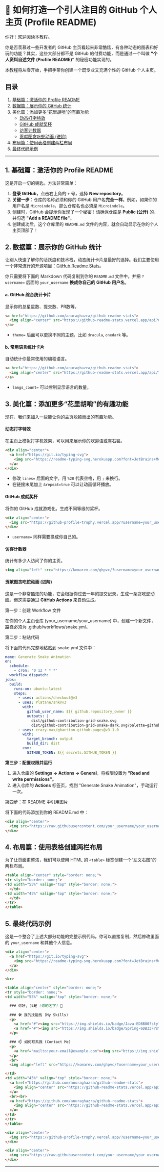 # 🚀 如何打造一个引人注目的 GitHub 个人主页 (Profile README)



你好！欢迎阅读本教程。

你是否羡慕过一些开发者的 GitHub 主页看起来非常酷炫，有各种动态的图表和好玩的功能？其实，这些大部分都不是 GitHub 的付费功能，而是通过一个叫做 **“个人资料自述文件 (Profile README)”** 的秘密功能实现的。

本教程将从零开始，手把手带你创建一个既专业又充满个性的 GitHub 个人主页。



## 目录
1.  [基础篇：激活你的 Profile README](#1-基础篇激活你的-profile-readme)
2.  [数据篇：展示你的 GitHub 统计](#2-数据篇展示你的-github-统计)
3.  [美化篇：添加更多“花里胡哨”的有趣功能](#3-美化篇添加更多花里胡哨的有趣功能)
    * [动态打字特效](#动态打字特效)
    * [GitHub 成就奖杯](#github-成就奖杯)
    * [访客计数器](#访客计数器)
    * [贡献图贪吃蛇动画 (进阶)](#贡献图贪-吃蛇动画-进阶)
4.  [布局篇：使用表格创建两栏布局](#4-布局篇使用表格创建两栏布局)
5.  [最终代码示例](#5-最终代码示例)

------



## 1. 基础篇：激活你的 Profile README



这是开启一切的钥匙。方法非常简单：

1. **登录 GitHub**，点击右上角的 `+` 号，选择 **New repository**。
2. **关键一步**：仓库的名称必须和你的 GitHub 用户名**完全一样**。例如，如果你的用户名是 `Microindole`，那么仓库名也必须是 `Microindole`。
3. 创建时，GitHub 会提示你发现了一个秘密！请确保仓库是 **Public (公开)** 的，并勾选 **"Add a README file"**。
4. 创建成功后，这个仓库里的 `README.md` 文件的内容，就会自动显示在你的个人主页顶部了！



## 2. 数据篇：展示你的 GitHub 统计



让别人快速了解你的活跃度和技术栈，动态统计卡片是最好的选择。我们主要使用一个非常流行的开源项目：[GitHub Readme Stats](https://github.com/anuraghazra/github-readme-stats)。

你只需要将下面的 Markdown 代码复制到你的 `README.md` 文件中，并把 `?username=` 后面的 `your_username` **换成你自己的 GitHub 用户名**。



#### a. GitHub 综合统计卡片



显示你的总星星数、提交数、PR数等。

```markdown
<a href="https://github.com/anuraghazra/github-readme-stats">
  <img align="center" src="https://github-readme-stats.vercel.app/api?username=your_username&show_icons=true&theme=radical&rank_icon=github" />
</a>
```

- `theme=` 后面可以更换不同的主题，比如 `dracula`, `onedark` 等。



#### b. 常用语言统计卡片



自动统计你最常使用的编程语言。

```markdown
<a href="https://github.com/anuraghazra/github-readme-stats">
  <img align="center" src="https://github-readme-stats.vercel.app/api/top-langs/?username=your_username&layout=compact&theme=radical&langs_count=10" />
</a>
```

- `langs_count=` 可以控制显示语言的数量。



## 3. 美化篇：添加更多“花里胡哨”的有趣功能



现在，我们来加入一些能让你的主页脱颖而出的有趣功能。



#### 动态打字特效



在主页上模拟打字机效果，可以用来展示你的欢迎语或座右铭。

```markdown
<div align="center">
  <a href="https://git.io/typing-svg">
    <img src="https://readme-typing-svg.herokuapp.com?font=JetBrains+Mono&size=20&pause=1500&color=20B2AA&center=true&vCenter=true&width=435&lines=Hi%2C+I'm+Your+Name+%F0%9F%91%8B;A+passionate+developer;Always+learning%2C+always+growing.&repeat=true" alt="Typing SVG" />
  </a>
</div>
```

- 修改 `lines=` 后面的文字，用 `%20` 代表空格，用 `;` 来换行。
- 在链接末尾加上 `&repeat=true` 可以让动画循环播放。



#### GitHub 成就奖杯



将你的 GitHub 成就游戏化，生成不同等级的奖杯。

```markdown
<div align="center">
  <img src="https://github-profile-trophy.vercel.app/?username=your_username&theme=dracula&row=1&column=7&margin-w=15&margin-h=15" alt="Trophies" />
</div>
```

- `username=` 同样需要换成你自己的。



#### 访客计数器



统计有多少人访问了你的主页。

```markdown
<img align="left" src="https://komarev.com/ghpvc/?username=your_username&label=Profile%20views&color=brightgreen&style=flat" alt="Profile views" />
```



#### 贡献图贪吃蛇动画 (进阶)



这是一个非常酷炫的功能，它会根据你过去一年的提交记录，生成一条贪吃蛇动画。但这需要通过 **GitHub Actions** 来自动生成。

第一步：创建 Workflow 文件

在你的个人主页仓库 (your_username/your_username) 中，创建一个新文件，路径必须为 .github/workflows/snake.yml。

第二步：粘贴代码

将下面的代码完整地粘贴到 snake.yml 文件中：

```yaml
name: Generate Snake Animation
on:
  schedule:
    - cron: "0 12 * * *"
  workflow_dispatch:
jobs:
  build:
    runs-on: ubuntu-latest
    steps:
      - uses: actions/checkout@v3
      - uses: Platane/snk@v3
        with:
          github_user_name: ${{ github.repository_owner }}
          outputs: |
            dist/github-contribution-grid-snake.svg
            dist/github-contribution-grid-snake-dark.svg?palette=github-dark
      - uses: crazy-max/ghaction-github-pages@v3.1.0
        with:
          target_branch: output
          build_dir: dist
        env:
          GITHUB_TOKEN: ${{ secrets.GITHUB_TOKEN }}
```

**第三步：配置权限并运行**

1. 进入仓库的 **Settings -> Actions -> General**，将权限设置为 **"Read and write permissions"**。
2. 进入仓库的 **Actions** 标签页，找到 "Generate Snake Animation"，手动运行一次。

第四步：在 README 中引用图片

将下面的代码添加到你的 README.md 中：

```markdown
<div align="center">
  <img src="https://raw.githubusercontent.com/your_username/your_username/output/github-contribution-grid-snake-dark.svg" alt="snake" />
</div>
```



## 4. 布局篇：使用表格创建两栏布局



为了让页面更整洁，我们可以使用 HTML 的 `<table>` 标签创建一个“左文右图”的两栏布局。

```markdown
<table align="center" style="border: none;">
<tr style="border: none;">
<td width="55%" valign="top" style="border: none;">
  </td>
<td width="45%" valign="top" style="border: none;">
  </td>
</tr>
</table>
```



## 5. 最终代码示例



这是一个整合了上述大部分功能的完整示例代码。你可以直接复制，然后修改里面的 `your_username` 和其他个人信息。

```markdown
<div align="center">
  <a href="https://git.io/typing-svg">
    <img src="https://readme-typing-svg.herokuapp.com?font=JetBrains+Mono&size=20&pause=1500&color=20B2AA&center=true&vCenter=true&width=435&lines=Hi%2C+I'm+Your+Name+%F0%9F%91%8B;A+passionate+developer;Always+learning%2C+always+growing.&repeat=true" alt="Typing SVG" />
  </a>
</div>

<br>

<table align="center" style="border: none;">
<tr style="border: none;">
<td width="55%" valign="top" style="border: none;">

  ### 你好, 我是 [你的名字] 👋
  
  ### 🛠️ 我的技能栈 (My Skills)
  <p>
    <a href="#"><img src="https://img.shields.io/badge/Java-ED8B00?style=for-the-badge&logo=openjdk&logoColor=white"/></a>
    <a href="#"><img src="https://img.shields.io/badge/Spring-6DB33F?style=for-the-badge&logo=spring&logoColor=white"/></a>
  </p>

  ### 📫 如何联系我 (Contact Me)
  <p>
    <a href="mailto:your-email@example.com"><img src="https://img.shields.io/badge/Gmail-D14836?style=for-the-badge&logo=gmail&logoColor=white" /></a>
  </p>
  <br>
  <img align="left" src="https://komarev.com/ghpvc/?username=your_username&label=Profile%20views&color=brightgreen&style=flat" alt="Profile views" />

</td>
<td width="45%" valign="top" style="border: none;">
  <a href="https://github.com/anuraghazra/github-readme-stats">
    <img align="center" src="https://github-readme-stats.vercel.app/api?username=your_username&show_icons=true&theme=radical&rank_icon=github" />
  </a>
  <br><br>
  <a href="https://github.com/anuraghazra/github-readme-stats">
    <img align="center" src="https://github-readme-stats.vercel.app/api/top-langs/?username=your_username&layout=compact&theme=radical&langs_count=10" />
  </a>
</td>
</tr>
</table>

<div align="center">
  <img src="https://github-profile-trophy.vercel.app/?username=your_username&theme=dracula&row=1&column=7" alt="Trophies" />
</div>

<div align="center">
  <img src="https://raw.githubusercontent.com/your_username/your_username/output/github-contribution-grid-snake-dark.svg" alt="snake" />
</div>
```

------

